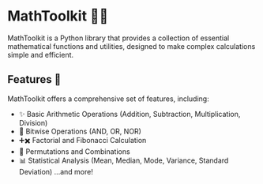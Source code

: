 # MathToolkit 🧮✨

MathToolkit is a Python library that provides a collection of essential mathematical functions and utilities, designed to make complex calculations simple and efficient.

## Features 🌟

MathToolkit offers a comprehensive set of features, including:

- ✨ Basic Arithmetic Operations (Addition, Subtraction, Multiplication, Division)
- 🔢 Bitwise Operations (AND, OR, NOR)
- ➕✖️ Factorial and Fibonacci Calculation
- 🔀 Permutations and Combinations
- 📊 Statistical Analysis (Mean, Median, Mode, Variance, Standard Deviation) ...and more!


